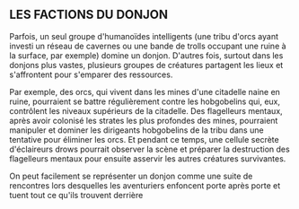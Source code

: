 ## LES FACTIONS DU DONJON


Parfois, un seul groupe d'humanoïdes intelligents (une tribu
d'orcs ayant investi un réseau de cavernes ou une bande de
trolls occupant une ruine à la surface, par exemple) domine
un donjon. D'autres fois, surtout dans les donjons plus
vastes, plusieurs groupes de créatures partagent les lieux et
s'affrontent pour s'emparer des ressources.

Par exemple, des orcs, qui vivent dans les mines d'une
citadelle naine en ruine, pourraient se battre régulièrement
contre les hobgobelins qui, eux, contrôlent les niveaux
supérieurs de la citadelle. Des flagelleurs mentaux, après avoir
colonisé les strates les plus profondes des mines, pourraient
manipuler et dominer les dirigeants hobgobelins de la tribu
dans une tentative pour éliminer les orcs. Et pendant ce temps,
une cellule secrète d'éclaireurs drows pourrait observer la
scène et préparer la destruction des flagelleurs mentaux pour
ensuite asservir les autres créatures survivantes.

On peut facilement se représenter un donjon comme une
suite de rencontres lors desquelles les aventuriers enfoncent
porte après porte et tuent tout ce qu'ils trouvent derrière

